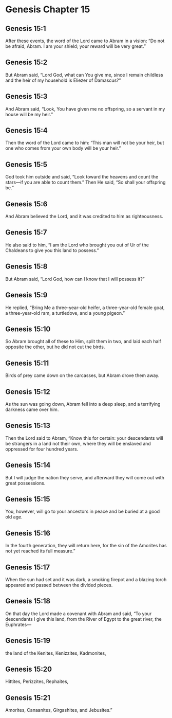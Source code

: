 # Genesis Chapter 15

## Genesis 15:1
After these events, the word of the Lord came to Abram in a vision: “Do not be afraid, Abram. I am your shield; your reward will be very great.”

## Genesis 15:2
But Abram said, “Lord God, what can You give me, since I remain childless and the heir of my household is Eliezer of Damascus?”

## Genesis 15:3
And Abram said, “Look, You have given me no offspring, so a servant in my house will be my heir.”

## Genesis 15:4
Then the word of the Lord came to him: “This man will not be your heir, but one who comes from your own body will be your heir.”

## Genesis 15:5
God took him outside and said, “Look toward the heavens and count the stars—if you are able to count them.” Then He said, “So shall your offspring be.”

## Genesis 15:6
And Abram believed the Lord, and it was credited to him as righteousness.

## Genesis 15:7
He also said to him, “I am the Lord who brought you out of Ur of the Chaldeans to give you this land to possess.”

## Genesis 15:8
But Abram said, “Lord God, how can I know that I will possess it?”

## Genesis 15:9
He replied, “Bring Me a three-year-old heifer, a three-year-old female goat, a three-year-old ram, a turtledove, and a young pigeon.”

## Genesis 15:10
So Abram brought all of these to Him, split them in two, and laid each half opposite the other, but he did not cut the birds.

## Genesis 15:11
Birds of prey came down on the carcasses, but Abram drove them away.

## Genesis 15:12
As the sun was going down, Abram fell into a deep sleep, and a terrifying darkness came over him.

## Genesis 15:13
Then the Lord said to Abram, “Know this for certain: your descendants will be strangers in a land not their own, where they will be enslaved and oppressed for four hundred years.

## Genesis 15:14
But I will judge the nation they serve, and afterward they will come out with great possessions.

## Genesis 15:15
You, however, will go to your ancestors in peace and be buried at a good old age.

## Genesis 15:16
In the fourth generation, they will return here, for the sin of the Amorites has not yet reached its full measure.”

## Genesis 15:17
When the sun had set and it was dark, a smoking firepot and a blazing torch appeared and passed between the divided pieces.

## Genesis 15:18
On that day the Lord made a covenant with Abram and said, “To your descendants I give this land, from the River of Egypt to the great river, the Euphrates—

## Genesis 15:19
the land of the Kenites, Kenizzites, Kadmonites,

## Genesis 15:20
Hittites, Perizzites, Rephaites,

## Genesis 15:21
Amorites, Canaanites, Girgashites, and Jebusites.”


